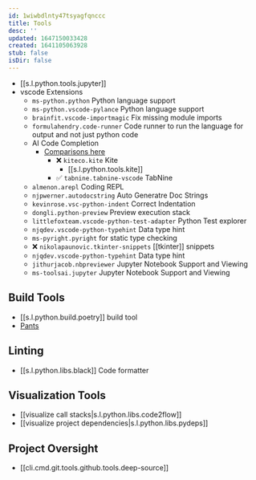 ```yaml
---
id: 1wiwbdlnty47tsyagfqnccc
title: Tools
desc: ''
updated: 1647150033428
created: 1641105063928
stub: false
isDir: false
---
```



- [[s.l.python.tools.jupyter]]
- vscode Extensions
  - `ms-python.python` Python language support
  - `ms-python.vscode-pylance` Python language support
  - `brainfit.vscode-importmagic` Fix missing module imports
  - `formulahendry.code-runner` Code runner to run the language for output and not just python code
  - AI Code Completion
    - [Comparisons here](https://medium.com/swlh/kite-vs-tabnine-which-ai-code-autocomplete-should-you-choose-eb6eba85c3a6)
      - ❌️ `kiteco.kite` Kite
        - [[s.l.python.tools.kite]]
      - ✅️ `tabnine.tabnine-vscode` TabNine
  - `almenon.arepl` Coding REPL
  - `njpwerner.autodocstring` Auto Generatre Doc Strings
  - `kevinrose.vsc-python-indent` Correct Indentation
  - `dongli.python-preview` Preview execution stack
  - `littlefoxteam.vscode-python-test-adapter` Python Test explorer
  - `njqdev.vscode-python-typehint` Data type hint
  - `ms-pyright.pyright` for static type checking
  - ❌️ `nikolapaunovic.tkinter-snippets` [[tkinter]] snippets
  - `njqdev.vscode-python-typehint` Data type hint
  - `jithurjacob.nbpreviewer` Jupyter Notebook Support and Viewing
  - `ms-toolsai.jupyter` Jupyter Notebook Support and Viewing

## Build Tools

- [[s.l.python.build.poetry]] build tool
- [Pants](https://www.pantsbuild.org/docs)

## Linting

- [[s.l.python.libs.black]] Code formatter

## Visualization Tools

- [[visualize call stacks|s.l.python.libs.code2flow]]
- [[visualize project dependencies|s.l.python.libs.pydeps]]

## Project Oversight

- [[cli.cmd.git.tools.github.tools.deep-source]]
